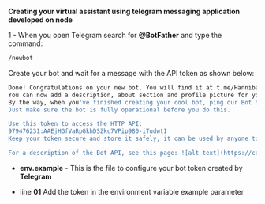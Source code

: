 **Creating your virtual assistant using telegram messaging application developed on node**




1 - When you open Telegram search for **@BotFather** and type the command:

```sh
/newbot
```

Create your bot and wait for a message with the API token as shown below:

```sh
Done! Congratulations on your new bot. You will find it at t.me/HannibalChatBot. 
You can now add a description, about section and profile picture for your bot, see /help for a list of commands. 
By the way, when you've finished creating your cool bot, ping our Bot Support if you want a better username for it. 
Just make sure the bot is fully operational before you do this.

Use this token to access the HTTP API:
979476231:AAEjHGfVaRpGkhDSZkc7VPip980-iTudwtI
Keep your token secure and store it safely, it can be used by anyone to control your bot.

For a description of the Bot API, see this page: ![alt text](https://core.telegram.org/bots/api)
```

*   **env.example** - This is the file to configure your bot token created by **Telegram**
    
  *   line **01** Add the token in the environment variable example parameter